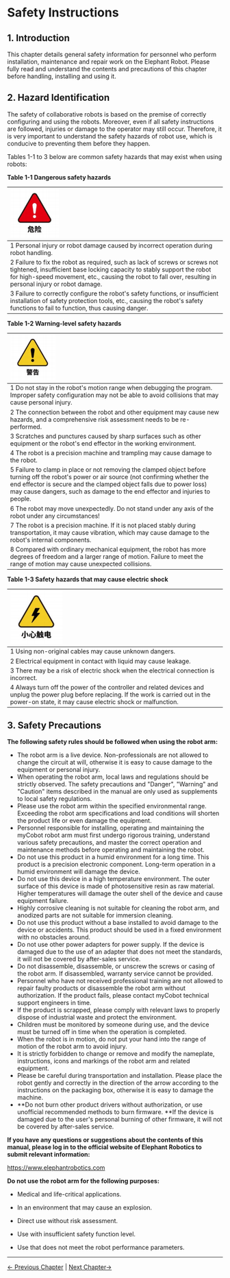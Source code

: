 # Safety Instructions

## 1. Introduction

This chapter details general safety information for personnel who perform installation, maintenance and repair work on the Elephant Robot. Please fully read and understand the contents and precautions of this chapter before handling, installing and using it.

## 2. Hazard Identification

The safety of collaborative robots is based on the premise of correctly configuring and using the robots. Moreover, even if all safety instructions are followed, injuries or damage to the operator may still occur. Therefore, it is very important to understand the safety hazards of robot use, which is conducive to preventing them before they happen.

Tables 1-1 to 3 below are common safety hazards that may exist when using robots:

**Table 1-1 Dangerous safety hazards**

| ![danger](../../resources/2-BasicSettings/3.UserNotice/danger.png) |
| :----------------------------------------------------------------------------------------------------------------------------------------- |
| 1 Personal injury or robot damage caused by incorrect operation during robot handling. |
| 2 Failure to fix the robot as required, such as lack of screws or screws not tightened, insufficient base locking capacity to stably support the robot for high-speed movement, etc., causing the robot to fall over, resulting in personal injury or robot damage. |
| 3 Failure to correctly configure the robot's safety functions, or insufficient installation of safety protection tools, etc., causing the robot's safety functions to fail to function, thus causing danger. |

**Table 1-2 Warning-level safety hazards**

| ![warning](../../resources/2-BasicSettings/3.UserNotice/warning.png) |
| :----------------------------------------------------------------------------------------------------------------------------------------------------------- |
| 1 Do not stay in the robot's motion range when debugging the program. Improper safety configuration may not be able to avoid collisions that may cause personal injury. |
| 2 The connection between the robot and other equipment may cause new hazards, and a comprehensive risk assessment needs to be re-performed. |
| 3 Scratches and punctures caused by sharp surfaces such as other equipment or the robot's end effector in the working environment. |
| 4 The robot is a precision machine and trampling may cause damage to the robot. |
| 5 Failure to clamp in place or not removing the clamped object before turning off the robot's power or air source (not confirming whether the end effector is secure and the clamped object falls due to power loss) may cause dangers, such as damage to the end effector and injuries to people. |
| 6 The robot may move unexpectedly. Do not stand under any axis of the robot under any circumstances! |
| 7 The robot is a precision machine. If it is not placed stably during transportation, it may cause vibration, which may cause damage to the robot's internal components. |
| 8 Compared with ordinary mechanical equipment, the robot has more degrees of freedom and a larger range of motion. Failure to meet the range of motion may cause unexpected collisions. |

**Table 1-3 Safety hazards that may cause electric shock**

| ![careful](../../resources/2-BasicSettings/3.UserNotice/careful.png) |
| :-------------------------------------------------------------------------------------------------------------------------------------- |
| 1 Using non-original cables may cause unknown dangers. |
| 2 Electrical equipment in contact with liquid may cause leakage. |
| 3 There may be a risk of electric shock when the electrical connection is incorrect. |
| 4 Always turn off the power of the controller and related devices and unplug the power plug before replacing. If the work is carried out in the power-on state, it may cause electric shock or malfunction. |


## 3. Safety Precautions

**The following safety rules should be followed when using the robot arm:**

- The robot arm is a live device. Non-professionals are not allowed to change the circuit at will, otherwise it is easy to cause damage to the equipment or personal injury.
- When operating the robot arm, local laws and regulations should be strictly observed. The safety precautions and "Danger", "Warning" and "Caution" items described in the manual are only used as supplements to local safety regulations.
- Please use the robot arm within the specified environmental range. Exceeding the robot arm specifications and load conditions will shorten the product life or even damage the equipment.
- Personnel responsible for installing, operating and maintaining the myCobot robot arm must first undergo rigorous training, understand various safety precautions, and master the correct operation and maintenance methods before operating and maintaining the robot.
- Do not use this product in a humid environment for a long time. This product is a precision electronic component. Long-term operation in a humid environment will damage the device.
- Do not use this device in a high temperature environment. The outer surface of this device is made of photosensitive resin as raw material. Higher temperatures will damage the outer shell of the device and cause equipment failure.
- Highly corrosive cleaning is not suitable for cleaning the robot arm, and anodized parts are not suitable for immersion cleaning.
- Do not use this product without a base installed to avoid damage to the device or accidents. This product should be used in a fixed environment with no obstacles around.
- Do not use other power adapters for power supply. If the device is damaged due to the use of an adapter that does not meet the standards, it will not be covered by after-sales service.
- Do not disassemble, disassemble, or unscrew the screws or casing of the robot arm. If disassembled, warranty service cannot be provided.
- Personnel who have not received professional training are not allowed to repair faulty products or disassemble the robot arm without authorization. If the product fails, please contact myCobot technical support engineers in time.
- If the product is scrapped, please comply with relevant laws to properly dispose of industrial waste and protect the environment.
- Children must be monitored by someone during use, and the device must be turned off in time when the operation is completed.
- When the robot is in motion, do not put your hand into the range of motion of the robot arm to avoid injury.
- It is strictly forbidden to change or remove and modify the nameplate, instructions, icons and markings of the robot arm and related equipment.
- Please be careful during transportation and installation. Please place the robot gently and correctly in the direction of the arrow according to the instructions on the packaging box, otherwise it is easy to damage the machine.
- **Do not burn other product drivers without authorization, or use unofficial recommended methods to burn firmware. **If the device is damaged due to the user's personal burning of other firmware, it will not be covered by after-sales service.

**If you have any questions or suggestions about the contents of this manual, please log in to the official website of Elephant Robotics to submit relevant information:**

https://www.elephantrobotics.com

**Do not use the robot arm for the following purposes:**

- Medical and life-critical applications.

- In an environment that may cause an explosion.

- Direct use without risk assessment.

- Use with insufficient safety function level.

- Use that does not meet the robot performance parameters.


---

[← Previous Chapter](./README.md) | [Next Chapter→](./3.2-TransportandStorage.md)

